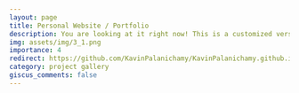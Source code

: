 ```yaml
---
layout: page
title: Personal Website / Portfolio
description: You are looking at it right now! This is a customized version of the popular al-folio academic template. Hosted on GitHub and built with Jekyll.
img: assets/img/3_1.png
importance: 4
redirect: https://github.com/KavinPalanichamy/KavinPalanichamy.github.io
category: project gallery
giscus_comments: false
---
```

